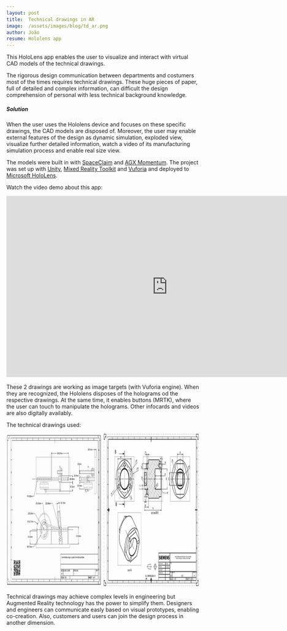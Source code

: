 ```yaml
---
layout: post
title:  Technical drawings in AR
image:  /assets/images/blog/td_ar.png
author: João
resume: Hololens app
---
```


This HoloLens app enables the user to visualize and interact with virtual CAD models of the technical drawings. 

The rigorous design communication between departments and costumers most of the times requires technical drawings. These huge pieces of paper, full of detailed and complex information, can difficult the design comprehension of personal with less technical background knowledge.   

##### Solution


When the user uses the Hololens device and focuses on these specific drawings, the CAD models are disposed of. Moreover, the user may enable external features of the design as dynamic simulation, exploded view, visualize further detailed information, watch a video of its manufacturing simulation process and enable real size view. 

The models were built in with [SpaceClaim](http://www.spaceclaim.com/en/default.aspx) and [AGX Momentum](https://www.algoryx.se/momentum/). The project was set up with [Unity](https://unity.com/), [Mixed Reality Toolkit](https://github.com/microsoft/MixedRealityToolkit-Unity) and [Vuforia](https://www.ptc.com/en/products/augmented-reality/vuforia?cl1=AR_Vuforia_General_Google_CLC-cpc-ARBrandedxxxVuforiaUKNordics-38010&cmsrc=Google&cid=7015A000001oRiBQAU&elqCampaignId=13184&gclid=EAIaIQobChMIotbGw6aw6QIVxbUYCh03BgbdEAAYASAAEgJ7GvD_BwE) and deployed to [Microsoft HoloLens](https://www.microsoft.com/en-us/hololens).  

Watch the video demo about this app:

<p  class="img-container" align="center">
<iframe width="840" height="472.5" src="https://www.youtube.com/embed/NJM80PS2epg" frameborder="0" allow="accelerometer; autoplay; clipboard-write; encrypted-media; gyroscope; picture-in-picture" allowfullscreen></iframe>
<p>

These 2 drawings are working as image targets (with Vuforia engine). When they are recognized, the Hololens disposes of the holograms od the respective drawings. At the same time, it enables buttons (MRTK), where the user can touch to manipulate the holograms. Other infocards and videos are also digitally availably. 


The technical drawings used: 

<p  class="img-container">
<img src="/assets/images/blog/targets_ar.png" alt="Targets images (technical drawings)" title="technical drawings" height="400">
<p>




Technical drawings may achieve complex levels in engineering but Augmented Reality technology has the power to simplify them. Designers and engineers can communicate easly based on visual prototypes, enabling co-creation. Also, customers and users can join the design process in another dimension. 

<!--
Unity project with several scenes developed for Microsoft HoloLens. it aims to show different applications of Augmented Reality in the industry: to display CAD models, to review product design and to instruct/teach.   

##### Check the results of the project in the following youtube videos (click on images):

<p align="center">
  <a href="https://www.youtube.com/watch?v=NJM80PS2epg"><img src="https://github.com/joaoadpereira/AR-Industry-Applications/blob/master/images/capture_drawings.PNG" title="Display CAD models" height="161" alt="title"></a>
   <a href="https://www.youtube.com/watch?v=YlznWJ-maCg"><img src="https://github.com/joaoadpereira/AR-Industry-Applications/blob/master/images/capture_product_design.PNG" title="Review product design" height="161" alt="IMAGE ALT TEXT"></a>
   <a href="https://www.youtube.com/watch?v=Fo-iKZj7R5I"><img src="https://github.com/joaoadpereira/AR-Industry-Applications/blob/master/images/capture_instructions.PNG" title="Instruct/teach" height="161" alt="IMAGE ALT TEXT"></a>
</p>

## Table of contents:
1. [Motivation](#1-motivation)
2. [Display CAD models from technical drawings](#2-display-cad-models-from-technical-drawings)
3. [Review product design](#3-review-product-design)
4. [Teach](#4-teach)

### 1 Motivation 

The industry seeks new technologies and tools to achieve efficient solutions, either to develop new products or to manufacture as efficiently as possible. Augmented Reality technology has great applicability in industry. This can be achieved with Microsoft HoloLens, providing the combination of a video camera and the dispose of holograms in the real world. The users can interact with these virtual objects with their fingers. 

This project intends to show how this technology may be applied in the industry through 3 different applications: display CAD models from complex technical drawings, review different product solutions and teach possible users/operators new processes. This allows the different stockholders (e.g. designers, engineers, customers, professional users) with different backgrounds to increase their levels of engagement on their complex tasks.

The results of this project were presented on [the Roadshow](https://www.youtube.com/watch?v=yKwv1fVc4s4) of [the Mobile VR/AR project](https://www.seamk.fi/yrityksille/tki-projektit/mobiilivrar/).   

Tools used: [SpaceClaim](http://www.spaceclaim.com/en/default.aspx), [AGX Momentum](https://www.algoryx.se/momentum/), [Unity](https://unity.com/), [Vuforia](https://www.ptc.com/en/products/augmented-reality/vuforia?cl1=AR_Vuforia_General_Google_CLC-cpc-ARBrandedxxxVuforiaUKNordics-38010&cmsrc=Google&cid=7015A000001oRiBQAU&elqCampaignId=13184&gclid=EAIaIQobChMIotbGw6aw6QIVxbUYCh03BgbdEAAYASAAEgJ7GvD_BwE), [Mixed Reality Toolkit](https://github.com/microsoft/MixedRealityToolkit-Unity), [Microsoft HoloLens](https://www.microsoft.com/en-us/hololens)





<p align="center">
<img src="https://github.com/joaoadpereira/AR-Industry-Applications/blob/master/images/Unity_drawings.png" alt="View of the Unity scene: CAD models on top of their targets (technical drawings)" title="View of the Unity scene: CAD models on top of their targets (technical drawings)" height="250"> 
</p>








You can watch the results through [this video](https://youtu.be/NJM80PS2epg). Technical drawings may achieve complex levels in engineering but Augmented Reality technology has the power to simplify them.   




 

### 3 Review product design

When developing a new product, design variants requires to be discussed with different stockholders (e.g. designers, engineers, customers, professional users). The discussion many times passes through evaluating and testing prototypes. 

On this app, it is reviewed 3 different CAD solutions of snowplough (figures below) to attach to a Harvester machine. The user interface was set up with [Unity](https://unity.com/), [Mixed Reality Toolkit](https://github.com/microsoft/MixedRealityToolkit-Unity) and deployed to [Microsoft HoloLens](https://www.microsoft.com/en-us/hololens).


<p align="center">
<img src="https://github.com/joaoadpereira/AR-Industry-Applications/blob/master/images/design1_CAD.PNG" alt="Design 1" title="Design 1" height="150"></a> 
<img src="https://github.com/joaoadpereira/AR-Industry-Applications/blob/master/images/design2_CAD.PNG" alt="Design 2" title="Design 2" height="150"></a> 
<img src="https://github.com/joaoadpereira/AR-Industry-Applications/blob/master/images/design3_CAD.PNG" alt="Design 3" title="Design 3" height="150"></a> 
</p>







You can watch the results through [this video](https://www.youtube.com/watch?v=YlznWJ-maCg). This app shows how prototype review may be achieved with Augmented Reality, visualizing the different virtual model solutions and allowing their dynamic simulation, detailed information, exploded view and background context (model attached to the Harvester).





### 4 Teach

Share knowledge and the know-how is an essential process inside industry to complete or solve hard tasks. Augmented Reality, through the disposal of digital holograms in the real world may assist users on their daily operations.

This Microsoft HoloLens app helps the user to disassemble the product and achieve the electronic components for possible maintenance, providing a step-by-step tutorial.  The app was designed up with [Unity](https://unity.com/), [Mixed Reality Toolkit](https://github.com/microsoft/MixedRealityToolkit-Unity), [Vuforia](https://www.ptc.com/en/products/augmented-reality/vuforia?cl1=AR_Vuforia_General_Google_CLC-cpc-ARBrandedxxxVuforiaUKNordics-38010&cmsrc=Google&cid=7015A000001oRiBQAU&elqCampaignId=13184&gclid=EAIaIQobChMIotbGw6aw6QIVxbUYCh03BgbdEAAYASAAEgJ7GvD_BwE) (figure bellow) and deployed to [Microsoft HoloLens](https://www.microsoft.com/en-us/hololens). 



<p align="center">
<img src="https://github.com/joaoadpereira/AR-Industry-Applications/blob/master/images/Unity_instructions.PNG" alt="Unity scene of instruction Holograms" title="Unity scene of instruction Holograms" height="250"> 
</p>


You can watch the results in [this video](https://www.youtube.com/watch?v=Fo-iKZj7R5I).
-->